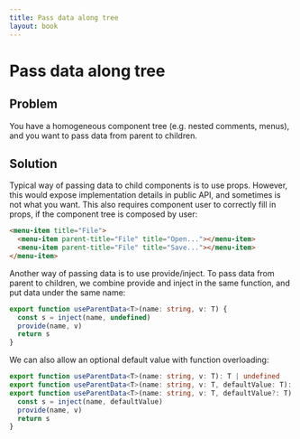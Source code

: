 ```yaml
---
title: Pass data along tree
layout: book
---
```


# Pass data along tree

## Problem
You have a homogeneous component tree (e.g. nested comments, menus), and you want to pass data from parent to children.

## Solution
Typical way of passing data to child components is to use props. However, this would expose implementation details in public API, and sometimes is not what you want. This also requires component user to correctly fill in props, if the component tree is composed by user:

```html
<menu-item title="File">
  <menu-item parent-title="File" title="Open..."></menu-item>
  <menu-item parent-title="File" title="Save..."></menu-item>
</menu-item>
```

Another way of passing data is to use provide/inject. To pass data from parent to children, we combine provide and inject in the same function, and put data under the same name:

```ts
export function useParentData<T>(name: string, v: T) {
  const s = inject(name, undefined)
  provide(name, v)
  return s
}
```

We can also allow an optional default value with function overloading:

```ts
export function useParentData<T>(name: string, v: T): T | undefined
export function useParentData<T>(name: string, v: T, defaultValue: T): T
export function useParentData<T>(name: string, v: T, defaultValue?: T) {
  const s = inject(name, defaultValue)
  provide(name, v)
  return s
}
```
